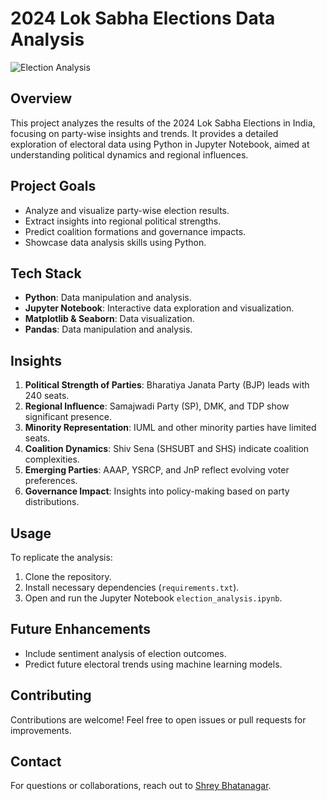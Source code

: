 # 2024 Lok Sabha Elections Data Analysis

![Election Analysis]([election_analysis_image.jpg](https://www.google.com/url?sa=i&url=https%3A%2F%2Ftwitter.com%2FANI%2Fstatus%2F1127531599556489216&psig=AOvVaw3nj1fsmf6wdMgPDlnRCEtt&ust=1719835431011000&source=images&cd=vfe&opi=89978449&ved=0CBEQjRxqFwoTCNDLh7Gkg4cDFQAAAAAdAAAAABAE))

## Overview
This project analyzes the results of the 2024 Lok Sabha Elections in India, focusing on party-wise insights and trends. It provides a detailed exploration of electoral data using Python in Jupyter Notebook, aimed at understanding political dynamics and regional influences.

## Project Goals
- Analyze and visualize party-wise election results.
- Extract insights into regional political strengths.
- Predict coalition formations and governance impacts.
- Showcase data analysis skills using Python.

## Tech Stack
- **Python**: Data manipulation and analysis.
- **Jupyter Notebook**: Interactive data exploration and visualization.
- **Matplotlib & Seaborn**: Data visualization.
- **Pandas**: Data manipulation and analysis.

## Insights
1. **Political Strength of Parties**: Bharatiya Janata Party (BJP) leads with 240 seats.
2. **Regional Influence**: Samajwadi Party (SP), DMK, and TDP show significant presence.
3. **Minority Representation**: IUML and other minority parties have limited seats.
4. **Coalition Dynamics**: Shiv Sena (SHSUBT and SHS) indicate coalition complexities.
5. **Emerging Parties**: AAAP, YSRCP, and JnP reflect evolving voter preferences.
6. **Governance Impact**: Insights into policy-making based on party distributions.

## Usage
To replicate the analysis:
1. Clone the repository.
2. Install necessary dependencies (`requirements.txt`).
3. Open and run the Jupyter Notebook `election_analysis.ipynb`.

## Future Enhancements
- Include sentiment analysis of election outcomes.
- Predict future electoral trends using machine learning models.

## Contributing
Contributions are welcome! Feel free to open issues or pull requests for improvements.

## Contact
For questions or collaborations, reach out to [Shrey Bhatanagar](mailto:shreybhatnagar6410@email.com).
